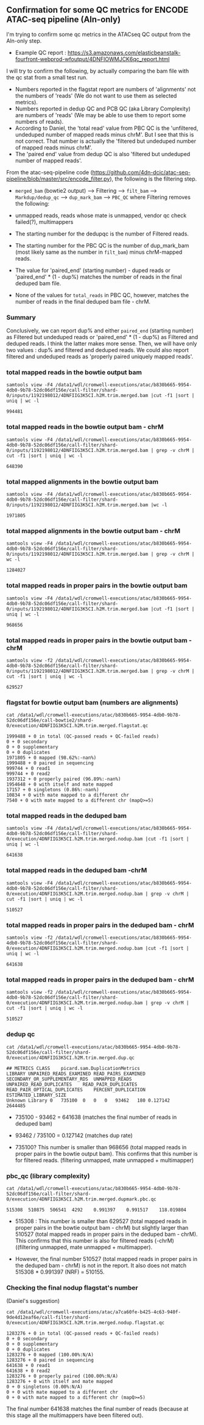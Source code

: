## Confirmation for some QC metrics for ENCODE ATAC-seq pipeline (Aln-only)

I'm trying to confirm some qc metrics in the ATACseq QC output from the Aln-only step.
* Example QC report : https://s3.amazonaws.com/elasticbeanstalk-fourfront-webprod-wfoutput/4DNFIOWMJCK6qc_report.html

I will try to confirm the following, by actually comparing the bam file with the qc stat from a small test run.

* Numbers reported in the flagstat report are numbers of 'alignments' not the numbers of 'reads' (We do not want to use them as selected metrics).
* Numbers reported in dedup QC and PCB QC (aka Library Complexity) are numbers of 'reads' (We may be able to use them to report some numbers of reads).
* According to Daniel, the 'total read' value from PBC QC is the 'unfiltered, undeduped number of mapped reads minus chrM'. But I see that this is not correct. That number is actually the 'filtered but undeduped number of mapped reads minus chrM'.
* The 'paired end' value from dedup QC is also 'filtered but undeduped number of mapped reads'.

From the atac-seq-pipeline code (https://github.com/4dn-dcic/atac-seq-pipeline/blob/master/src/encode_filter.py), the following is the filtering step.
* `merged_bam` (bowtie2 output) --> Filtering -->  `filt_bam` --> `Markdup/dedup_qc` --> `dup_mark_bam` --> `PBC_QC`
where Filtering removes the following:
* unmapped reads, reads whose mate is unmapped, vendor qc check failed(?), multimappers

* The starting number for the dedupqc is the number of Filtered reads.
* The starting number for the PBC QC is the number of dup_mark_bam (most likely same as the number in `filt_bam`) minus chrM-mapped reads.

* The value for 'paired_end' (starting number) - duped reads or 'paired_end' * (1 - dup%) matches the number of reads in the final deduped bam file.
* None of the values for `total_reads` in PBC QC, however, matches the number of reads in the final deduped bam file - chrM.

### Summary
Conclusively, we can report dup% and either `paired_end` (starting number) as Filtered but undeduped reads or 'paired_end' * (1 - dup%) as Filtered and deduped reads. I think the latter makes more sense. Then, we will have only two values : dup% and filtered and deduped reads. We could also report filtered and undeduped reads as 'properly paired uniquely mapped reads'.


### total mapped reads in the bowtie output bam
```
samtools view -F4 /data1/wdl/cromwell-executions/atac/b830b665-9954-4db0-9b78-52dc06df156e/call-filter/shard-0/inputs/1192198012/4DNFIIG3K5CI.h2M.trim.merged.bam |cut -f1 |sort | uniq | wc -l
```
```
994481
```

### total mapped reads in the bowtie output bam - chrM
```
samtools view -F4 /data1/wdl/cromwell-executions/atac/b830b665-9954-4db0-9b78-52dc06df156e/call-filter/shard-0/inputs/1192198012/4DNFIIG3K5CI.h2M.trim.merged.bam | grep -v chrM | cut -f1 |sort | uniq | wc -l
```
```
648390
```

### total mapped alignments in the bowtie output bam
```
samtools view -F4 /data1/wdl/cromwell-executions/atac/b830b665-9954-4db0-9b78-52dc06df156e/call-filter/shard-0/inputs/1192198012/4DNFIIG3K5CI.h2M.trim.merged.bam |wc -l
```
```
1971805
```

### total mapped alignments in the bowtie output bam - chrM
```
samtools view -F4 /data1/wdl/cromwell-executions/atac/b830b665-9954-4db0-9b78-52dc06df156e/call-filter/shard-0/inputs/1192198012/4DNFIIG3K5CI.h2M.trim.merged.bam | grep -v chrM | wc -l
```
```
1284027
```

### total mapped reads in proper pairs in the bowtie output bam
```
samtools view -F4 /data1/wdl/cromwell-executions/atac/b830b665-9954-4db0-9b78-52dc06df156e/call-filter/shard-0/inputs/1192198012/4DNFIIG3K5CI.h2M.trim.merged.bam |cut -f1 |sort | uniq | wc -l
```
```
968656
```

### total mapped reads in proper pairs in the bowtie output bam - chrM
```
samtools view -f2 /data1/wdl/cromwell-executions/atac/b830b665-9954-4db0-9b78-52dc06df156e/call-filter/shard-0/inputs/1192198012/4DNFIIG3K5CI.h2M.trim.merged.bam | grep -v chrM | cut -f1 |sort | uniq | wc -l
```
```
629527
```

### flagstat for bowtie output bam (numbers are alignments)
```
cat /data1/wdl/cromwell-executions/atac/b830b665-9954-4db0-9b78-52dc06df156e/call-bowtie2/shard-0/execution/4DNFIIG3K5CI.h2M.trim.merged.flagstat.qc
```
```
1999488 + 0 in total (QC-passed reads + QC-failed reads)
0 + 0 secondary
0 + 0 supplementary
0 + 0 duplicates
1971805 + 0 mapped (98.62%:-nan%)
1999488 + 0 paired in sequencing
999744 + 0 read1
999744 + 0 read2
1937312 + 0 properly paired (96.89%:-nan%)
1954648 + 0 with itself and mate mapped
17157 + 0 singletons (0.86%:-nan%)
10834 + 0 with mate mapped to a different chr
7540 + 0 with mate mapped to a different chr (mapQ>=5)
```

### total mapped reads in the deduped bam
```
samtools view -F4 /data1/wdl/cromwell-executions/atac/b830b665-9954-4db0-9b78-52dc06df156e/call-filter/shard-0/execution/4DNFIIG3K5CI.h2M.trim.merged.nodup.bam |cut -f1 |sort | uniq | wc -l
```
```
641638
```

### total mapped reads in the deduped bam -chrM
```
samtools view -F4 /data1/wdl/cromwell-executions/atac/b830b665-9954-4db0-9b78-52dc06df156e/call-filter/shard-0/execution/4DNFIIG3K5CI.h2M.trim.merged.nodup.bam | grep -v chrM | cut -f1 |sort | uniq | wc -l
```
```
510527
```

### total mapped reads in proper pairs in the deduped bam - chrM
```
samtools view -f2 /data1/wdl/cromwell-executions/atac/b830b665-9954-4db0-9b78-52dc06df156e/call-filter/shard-0/execution/4DNFIIG3K5CI.h2M.trim.merged.nodup.bam |cut -f1 |sort | uniq | wc -l
```
```
641638
```

### total mapped reads in proper pairs in the deduped bam - chrM
```
samtools view -f2 /data1/wdl/cromwell-executions/atac/b830b665-9954-4db0-9b78-52dc06df156e/call-filter/shard-0/execution/4DNFIIG3K5CI.h2M.trim.merged.nodup.bam | grep -v chrM | cut -f1 |sort | uniq | wc -l
```
```
510527
```

### dedup qc
```
cat /data1/wdl/cromwell-executions/atac/b830b665-9954-4db0-9b78-52dc06df156e/call-filter/shard-0/execution/4DNFIIG3K5CI.h2M.trim.merged.dup.qc
```
```
## METRICS CLASS	picard.sam.DuplicationMetrics
LIBRARY	UNPAIRED_READS_EXAMINED	READ_PAIRS_EXAMINED	SECONDARY_OR_SUPPLEMENTARY_RDS	UNMAPPED_READS	UNPAIRED_READ_DUPLICATES	READ_PAIR_DUPLICATES	READ_PAIR_OPTICAL_DUPLICATES	PERCENT_DUPLICATION	ESTIMATED_LIBRARY_SIZE
Unknown Library	0	735100	0	0	0	93462	180	0.127142	2644485
```

* 735100 - 93462 = 641638 (matches the final number of reads in deduped bam)
* 93462 / 735100 = 0.127142 (matches dup rate)

* 735100? This number is smaller than 968656 (total mapped reads in proper pairs in the bowtie output bam). This confirms that this number is for filtered reads. (filtering unmapped, mate unmapped + multimapper)

### pbc_qc (library complexity)
```
cat /data1/wdl/cromwell-executions/atac/b830b665-9954-4db0-9b78-52dc06df156e/call-filter/shard-0/execution/4DNFIIG3K5CI.h2M.trim.merged.dupmark.pbc.qc
```
```
515308	510875	506541	4292	0.991397	0.991517	118.019804
```

* 515308 : This number is smaller than 629527 (total mapped reads in proper pairs in the bowtie output bam - chrM) but slightly larger than 510527 (total mapped reads in proper pairs in the deduped bam - chrM). This confirms that this number is also for filtered reads (-chrM) ((filtering unmapped, mate unmapped + multimapper).

* However, the final number 510527 (total mapped reads in proper pairs in the deduped bam - chrM) is not in the report. It also does not match 515308 * 0.991397 (NRF) = 510155.


### Checking the final nodup flagstat's number
(Daniel's suggestion)

```
cat /data1/wdl/cromwell-executions/atac/a7ca60fe-b425-4c63-940f-9de4d12eaf6e/call-filter/shard-0/execution/4DNFIIG3K5CI.h2M.trim.merged.nodup.flagstat.qc
```
```
1283276 + 0 in total (QC-passed reads + QC-failed reads)
0 + 0 secondary
0 + 0 supplementary
0 + 0 duplicates
1283276 + 0 mapped (100.00%:N/A)
1283276 + 0 paired in sequencing
641638 + 0 read1
641638 + 0 read2
1283276 + 0 properly paired (100.00%:N/A)
1283276 + 0 with itself and mate mapped
0 + 0 singletons (0.00%:N/A)
0 + 0 with mate mapped to a different chr
0 + 0 with mate mapped to a different chr (mapQ>=5)
```

The final number 641638 matches the final number of reads (because at this stage all the multimappers have been filtered out).
